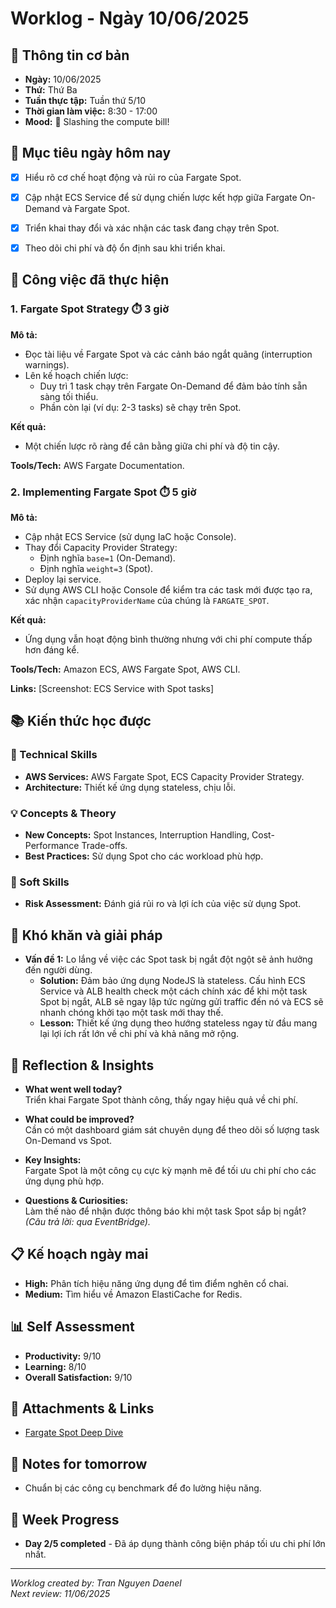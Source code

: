 # Worklog - Ngày 10/06/2025

## 📅 Thông tin cơ bản

- **Ngày:** 10/06/2025  
- **Thứ:** Thứ Ba  
- **Tuần thực tập:** Tuần thứ 5/10  
- **Thời gian làm việc:** 8:30 - 17:00  
- **Mood:** 💸 Slashing the compute bill!



## 🎯 Mục tiêu ngày hôm nay

- [x] Hiểu rõ cơ chế hoạt động và rủi ro của Fargate Spot.
- [x] Cập nhật ECS Service để sử dụng chiến lược kết hợp giữa Fargate On-Demand và Fargate Spot.
- [x] Triển khai thay đổi và xác nhận các task đang chạy trên Spot.
- [x] Theo dõi chi phí và độ ổn định sau khi triển khai.



## 💼 Công việc đã thực hiện

### 1. Fargate Spot Strategy ⏱️ 3 giờ

**Mô tả:**
- Đọc tài liệu về Fargate Spot và các cảnh báo ngắt quãng (interruption warnings).
- Lên kế hoạch chiến lược:
  - Duy trì 1 task chạy trên Fargate On-Demand để đảm bảo tính sẵn sàng tối thiểu.
  - Phần còn lại (ví dụ: 2-3 tasks) sẽ chạy trên Spot.

**Kết quả:**
- Một chiến lược rõ ràng để cân bằng giữa chi phí và độ tin cậy.

**Tools/Tech:** AWS Fargate Documentation.



### 2. Implementing Fargate Spot ⏱️ 5 giờ

**Mô tả:**
- Cập nhật ECS Service (sử dụng IaC hoặc Console).
- Thay đổi Capacity Provider Strategy:
  - Định nghĩa `base=1` (On-Demand).
  - Định nghĩa `weight=3` (Spot).
- Deploy lại service.
- Sử dụng AWS CLI hoặc Console để kiểm tra các task mới được tạo ra, xác nhận `capacityProviderName` của chúng là `FARGATE_SPOT`.

**Kết quả:**
- Ứng dụng vẫn hoạt động bình thường nhưng với chi phí compute thấp hơn đáng kể.

**Tools/Tech:** Amazon ECS, AWS Fargate Spot, AWS CLI.

**Links:** [Screenshot: ECS Service with Spot tasks]



## 📚 Kiến thức học được

### 🔧 Technical Skills

- **AWS Services:** AWS Fargate Spot, ECS Capacity Provider Strategy.
- **Architecture:** Thiết kế ứng dụng stateless, chịu lỗi.

### 💡 Concepts & Theory

- **New Concepts:** Spot Instances, Interruption Handling, Cost-Performance Trade-offs.
- **Best Practices:** Sử dụng Spot cho các workload phù hợp.

### 🤝 Soft Skills

- **Risk Assessment:** Đánh giá rủi ro và lợi ích của việc sử dụng Spot.



## 🚧 Khó khăn và giải pháp

- **Vấn đề 1:** Lo lắng về việc các Spot task bị ngắt đột ngột sẽ ảnh hưởng đến người dùng.
  - **Solution:** Đảm bảo ứng dụng NodeJS là stateless. Cấu hình ECS Service và ALB health check một cách chính xác để khi một task Spot bị ngắt, ALB sẽ ngay lập tức ngừng gửi traffic đến nó và ECS sẽ nhanh chóng khởi tạo một task mới thay thế.
  - **Lesson:** Thiết kế ứng dụng theo hướng stateless ngay từ đầu mang lại lợi ích rất lớn về chi phí và khả năng mở rộng.



## 💭 Reflection & Insights

- **What went well today?**  
  Triển khai Fargate Spot thành công, thấy ngay hiệu quả về chi phí.

- **What could be improved?**  
  Cần có một dashboard giám sát chuyên dụng để theo dõi số lượng task On-Demand vs Spot.

- **Key Insights:**  
  Fargate Spot là một công cụ cực kỳ mạnh mẽ để tối ưu chi phí cho các ứng dụng phù hợp.

- **Questions & Curiosities:**  
  Làm thế nào để nhận được thông báo khi một task Spot sắp bị ngắt?  
  _(Câu trả lời: qua EventBridge)._



## 📋 Kế hoạch ngày mai

- **High:** Phân tích hiệu năng ứng dụng để tìm điểm nghẽn cổ chai.
- **Medium:** Tìm hiểu về Amazon ElastiCache for Redis.



## 📊 Self Assessment

- **Productivity:** 9/10
- **Learning:** 8/10
- **Overall Satisfaction:** 9/10



## 📎 Attachments & Links

- [Fargate Spot Deep Dive](https://aws.amazon.com/vi/blogs/compute/deep-dive-into-fargate-spot-to-run-your-ecs-tasks-for-up-to-70-less/)



## 📝 Notes for tomorrow

- Chuẩn bị các công cụ benchmark để đo lường hiệu năng.



## 🎯 Week Progress

- **Day 2/5 completed** - Đã áp dụng thành công biện pháp tối ưu chi phí lớn nhất.

---

_Worklog created by: Tran Nguyen Daenel_  
_Next review: 11/06/2025_